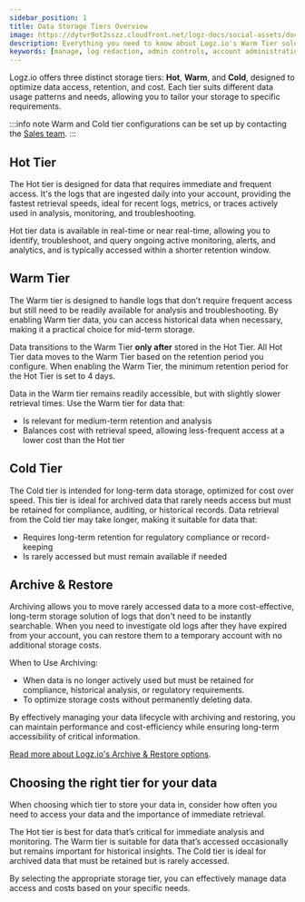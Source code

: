 ```yaml
---
sidebar_position: 1
title: Data Storage Tiers Overview
image: https://dytvr9ot2sszz.cloudfront.net/logz-docs/social-assets/docs-social.jpg
description: Everything you need to know about Logz.io's Warm Tier solution
keywords: [manage, log redaction, admin controls, account administration, access control, warm, warm tier, warm logs, archive]
---
```


Logz.io offers three distinct storage tiers: **Hot**, **Warm**, and **Cold**, designed to optimize data access, retention, and cost. Each tier suits different data usage patterns and needs, allowing you to tailor your storage to specific requirements.

:::info note
Warm and Cold tier configurations can be set up by contacting the [Sales team](mailto:sales@logz.io).
:::

## Hot Tier

The Hot tier is designed for data that requires immediate and frequent access. It's the logs that are ingested daily into your account, providing the fastest retrieval speeds, ideal for recent logs, metrics, or traces actively used in analysis, monitoring, and troubleshooting.

Hot tier data is available in real-time or near real-time, allowing you to identify, troubleshoot, and query ongoing active monitoring, alerts, and analytics, and is typically accessed within a shorter retention window.

## Warm Tier 

The Warm tier is designed to handle logs that don’t require frequent access but still need to be readily available for analysis and troubleshooting. By enabling Warm tier data, you can access historical data when necessary, making it a practical choice for mid-term storage.

Data transitions to the Warm Tier **only after** stored in the Hot Tier. All Hot Tier data moves to the Warm Tier based on the retention period you configure. When enabling the Warm Tier, the minimum retention period for the Hot Tier is set to 4 days.

Data in the Warm tier remains readily accessible, but with slightly slower retrieval times. Use the Warm tier for data that:

* Is relevant for medium-term retention and analysis
* Balances cost with retrieval speed, allowing less-frequent access at a lower cost than the Hot tier

## Cold Tier

The Cold tier is intended for long-term data storage, optimized for cost over speed. This tier is ideal for archived data that rarely needs access but must be retained for compliance, auditing, or historical records. Data retrieval from the Cold tier may take longer, making it suitable for data that:

* Requires long-term retention for regulatory compliance or record-keeping
* Is rarely accessed but must remain available if needed

## Archive & Restore

Archiving allows you to move rarely accessed data to a more cost-effective, long-term storage solution of logs that don't need to be instantly searchable. When you need to investigate old logs after they have expired from your account, you can restore them to a temporary account with no additional storage costs.


When to Use Archiving:

* When data is no longer actively used but must be retained for compliance, historical analysis, or regulatory requirements.
* To optimize storage costs without permanently deleting data.

By effectively managing your data lifecycle with archiving and restoring, you can maintain performance and cost-efficiency while ensuring long-term accessibility of critical information. 

[Read more about Logz.io's Archive & Restore options](https://docs.logz.io/docs/user-guide/data-hub/archive-restore/archive-and-restore/).



## Choosing the right tier for your data

When choosing which tier to store your data in, consider how often you need to access your data and the importance of immediate retrieval. 

The Hot tier is best for data that’s critical for immediate analysis and monitoring. The Warm tier is suitable for data that’s accessed occasionally but remains important for historical insights. The Cold tier is ideal for archived data that must be retained but is rarely accessed. 

By selecting the appropriate storage tier, you can effectively manage data access and costs based on your specific needs.